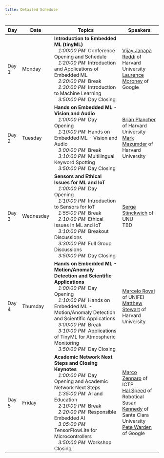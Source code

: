 ```yaml
---
title: Detailed Schedule
---
```


<h2><div id = "LOCAL_TIME"></div></h2>

<table>
  <thead>
    <tr>
      <th>Day</th>
      <th>Date</th>
      <th>Topics</th>
      <th>Speakers</th>
    </tr>
  </thead>
  <tbody>
    <tr>
      <td>Day 1</td>
      <td>Monday</td>
      <td><b>Introduction to Embedded ML (tinyML)</b><br>
        &nbsp;&nbsp;&nbsp;<i class="GMT_TIME">1:00:00 PM</i>&nbsp; Conference Opening and Schedule<br>
        &nbsp;&nbsp;&nbsp;<i class="GMT_TIME">1:20:00 PM</i>&nbsp; Introduction and Applications of Embedded ML<br>
        &nbsp;&nbsp;&nbsp;<i class="GMT_TIME">2:20:00 PM</i>&nbsp; Break<br>
        &nbsp;&nbsp;&nbsp;<i class="GMT_TIME">2:30:00 PM</i>&nbsp; Introduction to Machine Learning<br>
        &nbsp;&nbsp;&nbsp;<i class="GMT_TIME">3:50:00 PM</i>&nbsp; Day Closing<br>
      </td>
      <td>
        <a href="https://scholar.harvard.edu/vijay-janapa-reddi/home">Vijay Janapa Reddi</a> of Harvard University<br>
        <a href="https://laurencemoroney.com/">Laurence Moroney</a> of Google</td>
    </tr>
    <tr>
      <td>Day 2</td>
      <td>Tuesday</td>
      <td><b>Hands on Embedded ML - Vision and Audio</b><br>
        &nbsp;&nbsp;&nbsp;<i class="GMT_TIME">1:00:00 PM</i>&nbsp; Day Opening<br>
        &nbsp;&nbsp;&nbsp;<i class="GMT_TIME">1:10:00 PM</i>&nbsp; Hands on Embedded ML - Vision and Audio<br>
        &nbsp;&nbsp;&nbsp;<i class="GMT_TIME">3:00:00 PM</i>&nbsp; Break<br>
        &nbsp;&nbsp;&nbsp;<i class="GMT_TIME">3:10:00 PM</i>&nbsp; Multilingual Keyword Spotting<br>
        &nbsp;&nbsp;&nbsp;<i class="GMT_TIME">3:50:00 PM</i>&nbsp; Day Closing
      </td>
      <td>
        <a href="https://brianplancher.com/">Brian Plancher</a> of Harvard University<br>
        <a href="https://markmaz.com/">Mark Mazumder</a> of Harvard University
      </td>
    </tr>
    <tr>
      <td>Day 3</td>
      <td>Wednesday</td>
      <td><b>Sensors and Ethical Issues for ML and IoT</b><br>
        &nbsp;&nbsp;&nbsp;<i class="GMT_TIME">1:00:00 PM</i>&nbsp; Day Opening<br>
        &nbsp;&nbsp;&nbsp;<i class="GMT_TIME">1:10:00 PM</i>&nbsp; Introduction to Sensors for IoT<br>
        &nbsp;&nbsp;&nbsp;<i class="GMT_TIME">1:55:00 PM</i>&nbsp; Break<br>
        &nbsp;&nbsp;&nbsp;<i class="GMT_TIME">2:10:00 PM</i>&nbsp; Ethical Issues in ML and IoT<br>
        &nbsp;&nbsp;&nbsp;<i class="GMT_TIME">3:10:00 PM</i>&nbsp; Breakout Discussions<br>
        &nbsp;&nbsp;&nbsp;<i class="GMT_TIME">3:30:00 PM</i>&nbsp; Full Group Discussions<br>
        &nbsp;&nbsp;&nbsp;<i class="GMT_TIME">3:50:00 PM</i>&nbsp; Day Closing
      </td>
      <td>
        <a href="https://cs.unu.edu/people/experts/15926.html">Serge Stinckwich</a> of UNU<br>
        TBD
      </td>
    </tr>
    <tr>
      <td>Day 4</td>
      <td>Thursday</td>
      <td><b>Hands on Embedded ML - Motion/Anomaly Detection and Scientific Applications</b><br>
        &nbsp;&nbsp;&nbsp;<i class="GMT_TIME">1:00:00 PM</i>&nbsp; Day Opening<br>
        &nbsp;&nbsp;&nbsp;<i class="GMT_TIME">1:10:00 PM</i>&nbsp; Hands on Embedded ML - Motion/Anomaly Detection and Scientific Applications<br>
        &nbsp;&nbsp;&nbsp;<i class="GMT_TIME">3:00:00 PM</i>&nbsp; Break<br>
        &nbsp;&nbsp;&nbsp;<i class="GMT_TIME">3:10:00 PM</i>&nbsp; Applications of TinyML for Atmospheric Monitoring<br>
        &nbsp;&nbsp;&nbsp;<i class="GMT_TIME">3:50:00 PM</i>&nbsp; Day Closing
      </td>
      <td>
        <a href="https://www.linkedin.com/in/marcelo-jose-rovai-brazil-chile/">Marcelo Rovai</a> of UNIFEI<br>
        <a href="http://mpstewart.net/">Matthew Stewart</a> of Harvard University</td>
    </tr>
    <tr>
      <td>Day 5</td>
      <td>Friday</td>
      <td><b>Academic Network Next Steps and Closing Keynotes</b><br>
        &nbsp;&nbsp;&nbsp;<i class="GMT_TIME">1:00:00 PM</i>&nbsp; Day Opening and Academic Network Next Steps<br>
        &nbsp;&nbsp;&nbsp;<i class="GMT_TIME">1:35:00 PM</i>&nbsp; AI and Education<br>
        &nbsp;&nbsp;&nbsp;<i class="GMT_TIME">2:10:00 PM</i>&nbsp; Break<br>
        &nbsp;&nbsp;&nbsp;<i class="GMT_TIME">2:20:00 PM</i>&nbsp; Responsible Embedded AI<br>
        &nbsp;&nbsp;&nbsp;<i class="GMT_TIME">3:05:00 PM</i>&nbsp; TensorFlowLite for Microcontrollers<br>
        &nbsp;&nbsp;&nbsp;<i class="GMT_TIME">3:50:00 PM</i>&nbsp; Workshop Closing
      </td>
      <td>
        <a href="http://users.ictp.it/~mzennaro/">Marco Zennaro</a> of ICTP<br>
        <a href="https://www.linkedin.com/in/halspeed/">Hal Speed</a> of Robotical<br>
        <a href="https://www.susan-kennedy.com/">Susan Kennedy</a> of Santa Clara University<br>
        <a href="https://petewarden.com/">Pete Warden</a> of Google</td>
    </tr>
  </tbody>
</table>

<script>
  // top time
  var start = new Date('10/18/2021 1:00:00 PM UTC');
  var end = new Date('10/18/2021 4:00:00 PM UTC');
  var localTime = start.toLocaleTimeString([], {timeStyle: 'short'}) + " to " + end.toLocaleTimeString([], {timeStyle: 'short'});
  var startString = "The workshop will run each day from 1:00 PM to 4:00 PM GMT which is "
  var endString = " in your local timezone (according to your computer system time). Times below adjusted to that time zone. Exact timing subject to change."
  document.getElementById('LOCAL_TIME').innerHTML = startString + localTime + endString;
  
  // all times
  var timeElements = document.getElementsByClassName("GMT_TIME");
  for (var i = 0; i < timeElements.length; i++) {
    dateStr = '10/18/2021 ' + timeElements[i].innerHTML + ' UTC'
    var gmt_time = new Date(dateStr);
    timeElements[i].innerHTML = gmt_time.toLocaleTimeString([], {timeStyle: 'short'})
  }
</script>